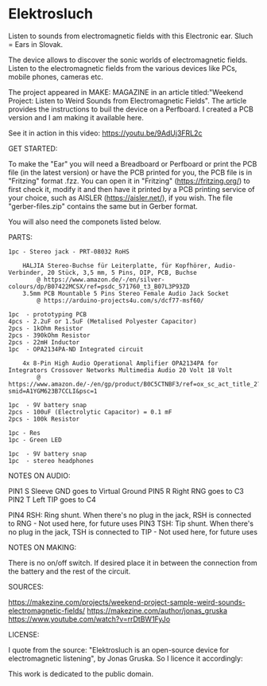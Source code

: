 # Elektrosluch

Listen to sounds from electromagnetic fields with this Electronic ear.
Sluch = Ears in Slovak.

The device allows to discover the sonic worlds of electromagnetic fields. 
Listen to the electromagnetic fields from the various devices like PCs, mobile phones, cameras etc.

The project appeared in MAKE: MAGAZINE in an article titled:"Weekend Project: Listen to Weird Sounds from Electromagnetic Fields".
The article provides the instructions to buil the device on a Perfboard. 
I created a PCB version and I am making it available here.

See it in action in this video: https://youtu.be/9AdUj3FRL2c

GET STARTED:

To make the "Ear" you will need a Breadboard or Perfboard or print the PCB file (in the latest version) or have the PCB printed for you, the PCB file is in "Fritzing" format .fzz. You can open it in "Fritzing" (https://fritzing.org/) to first check it, modify it and then have it printed by a PCB printing service of your choice, such as AISLER (https://aisler.net/), if you wish. The file "gerber-files.zip" contains the same but in Gerber format.

You will also need the componets listed below.


PARTS:

    1pc - Stereo jack - PRT-08032 RoHS 

		HALJIA Stereo-Buchse für Leiterplatte, für Kopfhörer, Audio-Verbinder, 20 Stück, 3,5 mm, 5 Pins, DIP, PCB, Buchse 
			@ https://www.amazon.de/-/en/silver-colours/dp/B07422MCSX/ref=psdc_571760_t3_B07L3P93ZD
		3.5mm PCB Mountable 5 Pins Stereo Female Audio Jack Socket 
			@ https://arduino-projects4u.com/s/dcf77-msf60/

    1pc  - prototyping PCB
    4pcs - 2.2uF or 1.5uF (Metalised Polyester Capacitor) 
    2pcs - 1kOhm Resistor
    2pcs - 390kOhm Resistor
    2pcs - 22mH Inductor
    1pc  - OPA2134PA-ND Integrated circuit

		4x 8-Pin High Audio Operational Amplifier OPA2134PA for Integrators Crossover Networks Multimedia Audio 20 Volt 18 Volt
			@ https://www.amazon.de/-/en/gp/product/B0C5CTNBF3/ref=ox_sc_act_title_2?smid=A1YGM623B7CCLI&psc=1

    1pc  - 9V battery snap
    2pcs - 100uF (Electrolytic Capacitor) = 0.1 mF
    2pcs - 100k Resistor

    1pc - Res
    1pc - Green LED

    1pc  - 9V battery snap
    1pc  - stereo headphones


NOTES ON AUDIO:

PIN1	S	Sleeve 	GND	goes to Virtual Ground
PIN5	R	Right	RNG	goes to C3
PIN2	T	Left	TIP	goes to C4

PIN4 RSH: Ring shunt. When there's no plug in the jack, RSH is connected to RNG - Not used here, for future uses
PIN3 TSH: Tip shunt. When there's no plug in the jack, TSH is connected to TIP - Not used here, for future uses


NOTES ON MAKING:

There is no on/off switch. If desired place it in between the connection from the battery and the rest of the circuit.


SOURCES:

https://makezine.com/projects/weekend-project-sample-weird-sounds-electromagnetic-fields/
https://makezine.com/author/jonas_gruska
https://www.youtube.com/watch?v=rrDtBW1FyJo


LICENSE:

I quote from the source: "Elektrosluch is an open-source device for electromagnetic listening", by Jonas Gruska.
So I licence it accordingly:

This work is dedicated to the public domain.


